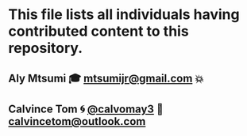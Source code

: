 # This file lists all individuals having contributed content to this repository.

## Aly Mtsumi :mortar_board: mtsumijr@gmail.com :boom:

## Calvince Tom :cyclone: [@calvomay3](https://twitter.com/calvomay3) :stars: calvincetom@outlook.com
